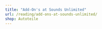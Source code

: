 ```yaml
---
title: "Add-On's at Sounds Unlimited"
url: /reading/add-ons-at-sounds-unlimited/
shop: Autoteile
---
```

